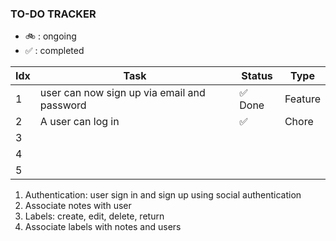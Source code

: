 ### TO-DO TRACKER

- 🚲 : ongoing
- ✅ : completed

| Idx | Task | Status | Type |
| --- | ---- | ------ | ---- |
| 1   | user can now sign up via email and password | ✅ Done | Feature |
| 2   | A user can log in | ✅ | Chore |
| 3   |      |        |      |
| 4   |      |        |      |
| 5   |      |        |      |

<!-- considering

1. send verification to email
2. refactor code such that password verification (bcrypt compare happens on the user model not handler)
3. forgot password syntax
 -->

 <!-- observations
 
 1. After entering the wrong email, the app crashes and it does not start back up again. ✅ fixed (retained for observation) -->

1.  Authentication: user sign in and sign up using social authentication
2.  Associate notes with user
3.  Labels: create, edit, delete, return
4.  Associate labels with notes and users


<!-- this feels a bit like cheating

2. salt mail still not working -->